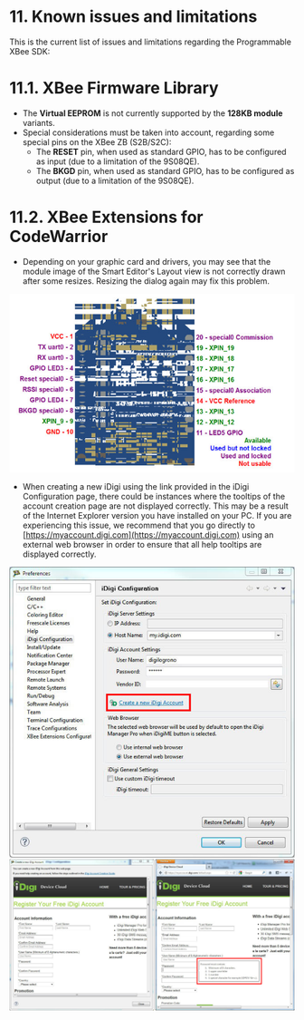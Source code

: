 <h1>11. Known issues and limitations</h1>

This is the current list of issues and limitations regarding the Programmable XBee SDK:

# 11.1. XBee Firmware Library

* The **Virtual EEPROM** is not currently supported by the **128KB module** variants.
* Special considerations must be taken into account, regarding some special pins on the XBee ZB (S2B/S2C):
	* The **RESET** pin, when used as standard GPIO, has to be configured as input (due to a limitation of the 9S08QE).
	* The **BKGD** pin, when used as standard GPIO, has to be configured as output (due to a limitation of the 9S08QE).

# 11.2. XBee Extensions for CodeWarrior

* Depending on your graphic card and drivers, you may see that the module image of the Smart Editor's Layout view is not correctly drawn after some resizes. Resizing the dialog again may fix this problem.

![Resize error](images/img022a.jpg)

* When creating a new iDigi using the link provided in the iDigi Configuration page, there could be	instances where the tooltips of the account creation page are not displayed correctly. This may be a result of the Internet Explorer version	you have installed on your PC. If you are experiencing this issue, we recommend that you go directly to [https://myaccount.digi.com](https://myaccount.digi.com) using an external web browser in order to ensure that all help tooltips are displayed correctly.

![Create iDigi account](images/img022c.jpg)
![Tooltip error](images/img022b.jpg)

</body>